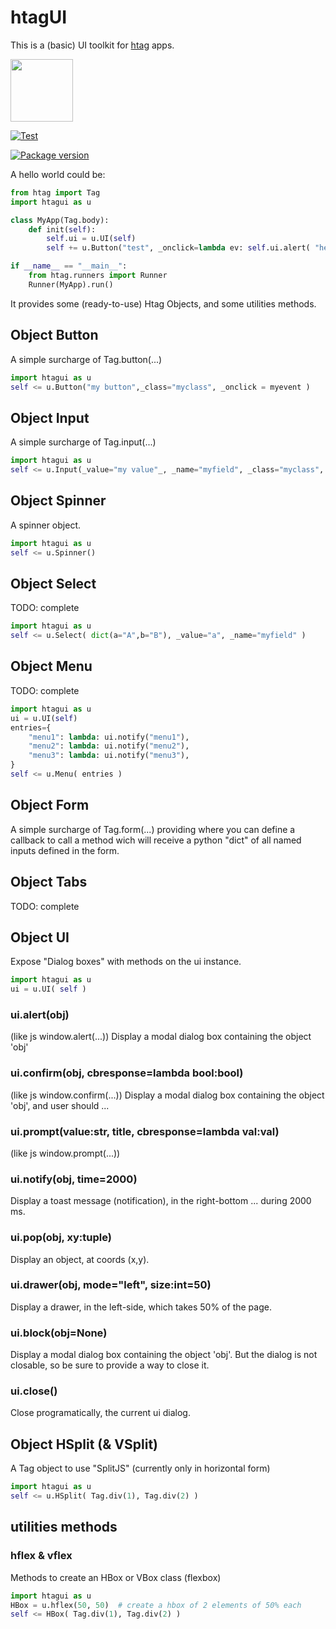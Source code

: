 # htagUI

This is a (basic) UI toolkit for [htag](https://github.com/manatlan/htag) apps.

<img src="https://manatlan.github.io/htag/htag.png" width="100" height="100">

[![Test](https://github.com/manatlan/htagui/actions/workflows/on_commit_do_all_unittests.yml/badge.svg)](https://github.com/manatlan/htagui/actions/workflows/on_commit_do_all_unittests.yml)

<a href="https://pypi.org/project/htagui/">
    <img src="https://badge.fury.io/py/htagui.svg?x" alt="Package version">
</a>

A hello world could be:

```python
from htag import Tag
import htagui as u

class MyApp(Tag.body):
    def init(self):
        self.ui = u.UI(self)
        self += u.Button("test", _onclick=lambda ev: self.ui.alert( "hello" ) )

if __name__ == "__main__":
    from htag.runners import Runner
    Runner(MyApp).run()
```

It provides some (ready-to-use) Htag Objects, and some utilities methods.


## Object Button

A simple surcharge of Tag.button(...)

```python
import htagui as u
self <= u.Button("my button",_class="myclass", _onclick = myevent )
```

## Object Input

A simple surcharge of Tag.input(...)

```python
import htagui as u
self <= u.Input(_value="my value"_, _name="myfield", _class="myclass", _required=True )
```

## Object Spinner

A spinner object.

```python
import htagui as u
self <= u.Spinner()
```

## Object Select

TODO: complete

```python
import htagui as u
self <= u.Select( dict(a="A",b="B"), _value="a", _name="myfield" )
```

## Object Menu

TODO: complete

```python
import htagui as u
ui = u.UI(self)
entries={
    "menu1": lambda: ui.notify("menu1"),
    "menu2": lambda: ui.notify("menu2"),
    "menu3": lambda: ui.notify("menu3"),
}  
self <= u.Menu( entries )
```


## Object Form

A simple surcharge of Tag.form(...) providing where you can define a callback to call a method wich will receive a python "dict" of all named inputs defined in the form.

## Object Tabs

TODO: complete

## Object UI

Expose "Dialog boxes" with methods on the ui instance.

```python
import htagui as u
ui = u.UI( self )
```

### ui.alert(obj)

(like js window.alert(...)) Display a modal dialog box containing the object 'obj' 

### ui.confirm(obj, cbresponse=lambda bool:bool)

(like js window.confirm(...)) Display a modal dialog box containing the object 'obj', and user should ...

### ui.prompt(value:str, title, cbresponse=lambda val:val)

(like js window.prompt(...))

### ui.notify(obj, time=2000)

Display a toast message (notification), in the right-bottom ... during 2000 ms.

### ui.pop(obj, xy:tuple)

Display an object, at coords (x,y).

### ui.drawer(obj, mode="left", size:int=50)

Display a drawer, in the left-side, which takes 50% of the page.

### ui.block(obj=None)

Display a modal dialog box containing the object 'obj'. But the dialog is not closable, so be sure to provide a way to close it.

### ui.close()

Close programatically, the current ui dialog.

## Object HSplit (& VSplit)

A Tag object to use "SplitJS" (currently only in horizontal form)

```python
import htagui as u
self <= u.HSplit( Tag.div(1), Tag.div(2) )
```

## utilities methods

### hflex & vflex

Methods to create an HBox or VBox class (flexbox)

```python
import htagui as u
HBox = u.hflex(50, 50)  # create a hbox of 2 elements of 50% each
self <= HBox( Tag.div(1), Tag.div(2) )
```
